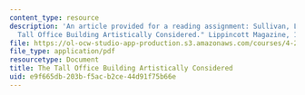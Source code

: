 ```yaml
---
content_type: resource
description: 'An article provided for a reading assignment: Sullivan, Louis H., "The
  Tall Office Building Artistically Considered." Lippincott Magazine, 1896.'
file: https://ol-ocw-studio-app-production.s3.amazonaws.com/courses/4-205-analysis-of-contemporary-architecture-fall-2009/e9f665db203bf5acb2ce44d91f75b66e_MIT4_205F09_Sullivan.pdf
file_type: application/pdf
resourcetype: Document
title: The Tall Office Building Artistically Considered
uid: e9f665db-203b-f5ac-b2ce-44d91f75b66e
---
```

